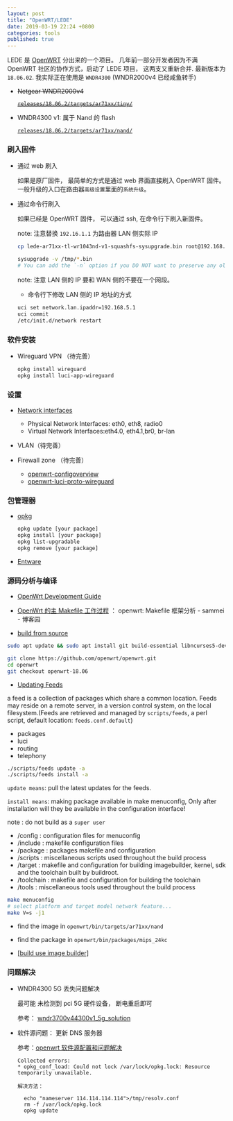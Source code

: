 ```yaml
---
layout: post
title: "OpenWRT/LEDE"
date: 2019-03-19 22:24 +0800
categories: tools
published: true
---
```


LEDE 是 [OpenWRT](https://Openwrt.org/) 分出来的一个项目。 几年前一部分开发者因为不满 OpenWRT 社区的协作方式，启动了 LEDE 项目， 这两支又重新合并. 最新版本为 `18.06.02`. 我实际正在使用是 `WNDR4300` (WNDR2000v4 已经咸鱼转手)

- ~~Netgear WNDR2000v4~~

  [~~`releases/18.06.2/targets/ar71xx/tiny/`~~](https://downloads.openwrt.org/releases/18.06.2/targets/ar71xx/tiny/)

- WNDR4300 v1: 属于 Nand 的 flash

  [`releases/18.06.2/targets/ar71xx/nand/`](https://downloads.openwrt.org/releases/18.06.2/targets/ar71xx/nand/)

### 刷入固件

- 通过 web 刷入

  如果是原厂固件， 最简单的方式是通过 web 界面直接刷入 OpenWRT 固件。一般升级的入口在路由器`高级设置`里面的`系统升级`。

- 通过命令行刷入

  如果已经是 OpenWRT 固件， 可以通过 ssh, 在命令行下刷入新固件。

  note: 注意替换 `192.16.1.1` 为路由器 LAN 侧实际 IP

  ```sh
  cp lede-ar71xx-tl-wr1043nd-v1-squashfs-sysupgrade.bin root@192.168.1.1:/tmp

  sysupgrade -v /tmp/*.bin
  # You can add the `-n` option if you DO NOT want to preserve any old configuration files and configure upgraded device from clean state (network/system settings will be lost as well)
  ```

  note: 注意 LAN 侧的 IP 要和 WAN 侧的不要在一个网段。

  - 命令行下修改 LAN 侧的 IP 地址的方式

  ```sh
  uci set network.lan.ipaddr=192.168.5.1
  uci commit
  /etc/init.d/network restart
  ```

### 软件安装

- Wireguard VPN （待完善）

  ```sh
  opkg install wireguard
  opkg install luci-app-wireguard
  ```

### 设置

- [Network interfaces](https://openwrt.org/docs/guide-developer/networking/network.interfaces)

  - Physical Network Interfaces: eth0, eth8, radio0
  - Virtual Network Interfaces:eth4.0, eth4.1,br0, br-lan

- VLAN（待完善）

- Firewall zone （待完善）

  - [openwrt-configoverview](http://www.farwire.net/openwrt-configoverview.htm)
  - [openwrt-luci-proto-wireguard](https://danrl.com/blog/2016/openwrt-luci-proto-wireguard/)

### 包管理器

- [opkg](https://openwrt.org/docs/guide-user/additional-software/opkg)

  ```sh
  opkg update [your package]
  opkg install [your package]
  opkg list-upgradable
  opkg remove [your package]
  ```

- [Entware](https://github.com/Entware/Entware)

### 源码分析与编译

- [OpenWrt Development Guide](http://www.ccs.neu.edu/home/noubir/Courses/CS6710/S12/material/OpenWrt_Dev_Tutorial.pdf)

- [OpenWrt 的主 Makefile 工作过程](http://www.right.com.cn/forum/thread-73443-1-3.html) ： openwrt: Makefile 框架分析 - sammei - 博客园

- [build from source](https://openwrt.org/docs/guide-developer/source-code/start)

```sh
sudo apt update && sudo apt install git build-essential libncurses5-dev unzip python-dev -y

git clone https://github.com/openwrt/openwrt.git
cd openwrt
git checkout openwrt-18.06
```

- [Updating Feeds](https://openwrt.org/docs/guide-developer/feeds?s[]=feed)

a feed is a collection of packages which share a common location. Feeds may reside on a remote server, in a version control system, on the local filesystem.(Feeds are retrieved and managed by `scripts/feeds`, a perl script, default location: `feeds.conf.default`)

- packages
- luci
- routing
- telephony

```sh
./scripts/feeds update -a
./scripts/feeds install -a
```

`update means`: pull the latest updates for the feeds.

`install means`: making package available in make menuconfig, Only after installation will they be available in the configuration interface!

note : do not build as a `super user`

- /config : configuration files for menuconfig
- /include : makefile configuration files
- /package : packages makefile and configuration
- /scripts : miscellaneous scripts used throughout the build process
- /target : makefile and configuration for building imagebuilder, kernel, sdk and the toolchain built by buildroot.
- /toolchain : makefile and configuration for building the toolchain
- /tools : miscellaneous tools used throughout the build process

```sh
make menuconfig
# select platform and target model network feature...
make V=s -j1
```

- find the image in `openwrt/bin/targets/ar71xx/nand`
- find the package in `openwrt/bin/packages/mips_24kc`

- [[build use image builder]](https://openwrt.org/docs/guide-user/additional-software/imagebuilder)

### 问题解决

- WNDR4300 5G 丢失问题解决

  最可能 未检测到 pci 5G 硬件设备， 断电重启即可

  参考： [wndr3700v44300v1_5g_solution](http://everun.top/helpcenter/others/wndr3700v44300v1_5g_solution.html)

- 软件源问题： 更新 DNS 服务器

  参考：[openwrt 软件源配置和问题解决](https://blog.csdn.net/u010871058/article/details/77919615)

  ```
  Collected errors:
  * opkg_conf_load: Could not lock /var/lock/opkg.lock: Resource temporarily unavailable.

  解决方法：

    echo "nameserver 114.114.114.114">/tmp/resolv.conf
    rm -f /var/lock/opkg.lock
    opkg update
  ```

